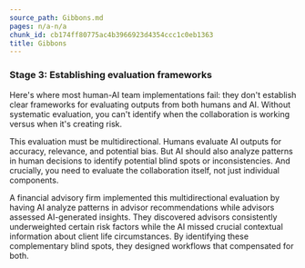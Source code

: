 ```yaml
---
source_path: Gibbons.md
pages: n/a-n/a
chunk_id: cb174ff80775ac4b3966923d4354ccc1c0eb1363
title: Gibbons
---
```

### **Stage 3: Establishing evaluation frameworks**

Here\'s where most human-AI team implementations fail: they don\'t
establish clear frameworks for evaluating outputs from both humans and
AI. Without systematic evaluation, you can\'t identify when the
collaboration is working versus when it\'s creating risk.

This evaluation must be multidirectional. Humans evaluate AI outputs for
accuracy, relevance, and potential bias. But AI should also analyze
patterns in human decisions to identify potential blind spots or
inconsistencies. And crucially, you need to evaluate the collaboration
itself, not just individual components.

A financial advisory firm implemented this multidirectional evaluation
by having AI analyze patterns in advisor recommendations while advisors
assessed AI-generated insights. They discovered advisors consistently
underweighted certain risk factors while the AI missed crucial
contextual information about client life circumstances. By identifying
these complementary blind spots, they designed workflows that
compensated for both.
